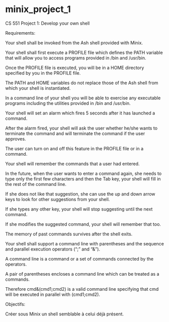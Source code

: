 # minix_project_1

CS 551 Project 1: Develop your own shell

Requirements:

Your shell shall be invoked from the Ash shell provided with Minix.

Your shell shall first execute a PROFILE file which defines the PATH variable 
that will allow you to access programs provided in /bin and /usr/bin. 

Once the PROFILE file is executed, you will be in a HOME directory specified by you in the PROFILE file. 

The PATH and HOME variables do not replace those of the Ash shell from which your shell is instantiated. 

In a command line of your shell you will be able to exercise any executable programs including 
the utilities provided in /bin and /usr/bin. 

Your shell will set an alarm which fires 5 seconds after it has launched a command. 

After the alarm fired, your shell will ask the user whether he/she wants to terminate 
the command and will terminate the command if the user approves. 

The user can turn on and off this feature in the PROFILE file or in a command.

Your shell will remember the commands that a user had entered. 

In the future, when the user wants to enter a command again, 
she needs to type only the first few characters and then the Tab key, 
your shell will fill in the rest of the command line. 

If she does not like that suggestion, she can use the up and down arrow keys 
to look for other suggestions from your shell. 

If she types any other key, your shell will stop suggesting until the next command. 

If she modifies the suggested command, your shell will remember that too. 

The memory of past commands survives after the shell exits.

Your shell shall support a command line with parentheses and the sequence 
and parallel execution operators (“;” and “&”). 

A command line is a command or a set of commands connected by the operators. 

A pair of parentheses encloses a command line which can be treated as a commands. 

Therefore cmd&(cmd1;cmd2) is a valid command line specifying that cmd will be executed in parallel with (cmd1;cmd2).

Objectifs:

Créer sous Minix un shell semblable à celui déjà présent.
